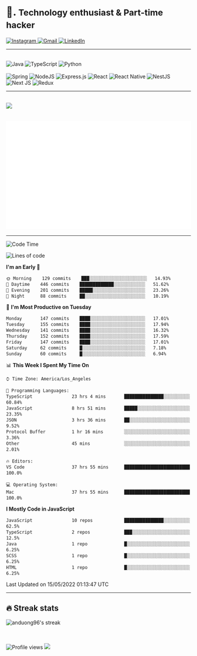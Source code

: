 <div align="left">
  <h1>👋. <small>Technology enthusiast & Part-time hacker</small></h1>

  <a href="https://www.instagram.com/ahdng">
    <img alt="Instagram" src="https://img.shields.io/badge/ahdng-%23E4405F.svg?style=for-the-badge&logo=Instagram&logoColor=white"/>
  </a>
  <a href="mailto:an.duongx@gmail.com">
    <img alt="Gmail" src="https://img.shields.io/badge/Gmail-D14836?style=for-the-badge&logo=gmail&logoColor=white" />
  </a>
  <a href="https://www.linkedin.com/in/ahdng">
    <img alt="LinkedIn" src="https://img.shields.io/badge/linkedin-%230077B5.svg?style=for-the-badge&logo=linkedin&logoColor=white"/>
  </a>

  <br/>
  <hr />
  <br/>

  <img alt="Java" src="https://img.shields.io/badge/java-%23ED8B00.svg?style=for-the-badge&logo=java&logoColor=white"/>
  <img alt="TypeScript" src="https://img.shields.io/badge/typescript-%23007ACC.svg?style=for-the-badge&logo=typescript&logoColor=white"/>
  <img alt="Python" src="https://img.shields.io/badge/python-%2314354C.svg?style=for-the-badge&logo=python&logoColor=white"/>

  <br />
  <br />
  <img alt="Spring" src="https://img.shields.io/badge/spring-%236DB33F.svg?style=for-the-badge&logo=spring&logoColor=white"/>
  <img alt="NodeJS" src="https://img.shields.io/badge/node.js-%2343853D.svg?style=for-the-badge&logo=node-dot-js&logoColor=white"/>
  <img alt="Express.js" src="https://img.shields.io/badge/express.js-%23404d59.svg?style=for-the-badge&logo=express&logoColor=%2361DAFB"/>
  <img alt="React" src="https://img.shields.io/badge/react-%2320232a.svg?style=for-the-badge&logo=react&logoColor=%2361DAFB"/>
  <img alt="React Native" src="https://img.shields.io/badge/react_native-%2320232a.svg?style=for-the-badge&logo=react&logoColor=%2361DAFB"/>
  <img alt="NestJS" src="https://img.shields.io/badge/nestjs-%23E0234E.svg?style=for-the-badge&logo=nestjs&logoColor=white" />
  <img alt="Next JS" src="https://img.shields.io/badge/nextjs-%23000000.svg?style=for-the-badge&logo=next.js&logoColor=white"/>
  <img alt="Redux" src="https://img.shields.io/badge/redux-%23593d88.svg?style=for-the-badge&logo=redux&logoColor=white"/>

  <br/>
  <hr />
  <br/>
  <img src="https://github-profile-trophy.vercel.app/?username=anduong96&theme=onedark" />
  <br/>
  <br/>

  ![Stats Overview](https://raw.githubusercontent.com/anduong96/github-stats-transparent/output/generated/overview.svg)

  <hr />
  
  <!--START_SECTION:waka-->
![Code Time](http://img.shields.io/badge/Code%20Time-0%20secs-blue)

![Lines of code](https://img.shields.io/badge/From%20Hello%20World%20I%27ve%20Written-563%20Thousand%20lines%20of%20code-blue)

**I'm an Early 🐤** 

```text
🌞 Morning    129 commits    ███░░░░░░░░░░░░░░░░░░░░░░   14.93% 
🌆 Daytime    446 commits    █████████████░░░░░░░░░░░░   51.62% 
🌃 Evening    201 commits    █████░░░░░░░░░░░░░░░░░░░░   23.26% 
🌙 Night      88 commits     ██░░░░░░░░░░░░░░░░░░░░░░░   10.19%

```
📅 **I'm Most Productive on Tuesday** 

```text
Monday       147 commits    ████░░░░░░░░░░░░░░░░░░░░░   17.01% 
Tuesday      155 commits    ████░░░░░░░░░░░░░░░░░░░░░   17.94% 
Wednesday    141 commits    ████░░░░░░░░░░░░░░░░░░░░░   16.32% 
Thursday     152 commits    ████░░░░░░░░░░░░░░░░░░░░░   17.59% 
Friday       147 commits    ████░░░░░░░░░░░░░░░░░░░░░   17.01% 
Saturday     62 commits     █░░░░░░░░░░░░░░░░░░░░░░░░   7.18% 
Sunday       60 commits     █░░░░░░░░░░░░░░░░░░░░░░░░   6.94%

```


📊 **This Week I Spent My Time On** 

```text
⌚︎ Time Zone: America/Los_Angeles

💬 Programming Languages: 
TypeScript               23 hrs 4 mins       ███████████████░░░░░░░░░░   60.84% 
JavaScript               8 hrs 51 mins       █████░░░░░░░░░░░░░░░░░░░░   23.35% 
JSON                     3 hrs 36 mins       ██░░░░░░░░░░░░░░░░░░░░░░░   9.52% 
Protocol Buffer          1 hr 16 mins        ░░░░░░░░░░░░░░░░░░░░░░░░░   3.36% 
Other                    45 mins             ░░░░░░░░░░░░░░░░░░░░░░░░░   2.01%

🔥 Editors: 
VS Code                  37 hrs 55 mins      █████████████████████████   100.0%

💻 Operating System: 
Mac                      37 hrs 55 mins      █████████████████████████   100.0%

```

**I Mostly Code in JavaScript** 

```text
JavaScript               10 repos            ███████████████░░░░░░░░░░   62.5% 
TypeScript               2 repos             ███░░░░░░░░░░░░░░░░░░░░░░   12.5% 
Java                     1 repo              █░░░░░░░░░░░░░░░░░░░░░░░░   6.25% 
SCSS                     1 repo              █░░░░░░░░░░░░░░░░░░░░░░░░   6.25% 
HTML                     1 repo              █░░░░░░░░░░░░░░░░░░░░░░░░   6.25%

```



 Last Updated on 15/05/2022 01:13:47 UTC
<!--END_SECTION:waka-->
  
  <hr />

  <h2>🔥 Streak stats</h2>
  <img alt="anduong96's streak" src="https://github-readme-streak-stats.herokuapp.com/?user=anduong96&theme=monokai-metallian&hide_border=true"/>
</div>
<br/>
<br/>

![Profile views](https://gpvc.arturio.dev/anduong96)
![](https://hit.yhype.me/github/profile?user_id=13195989)
